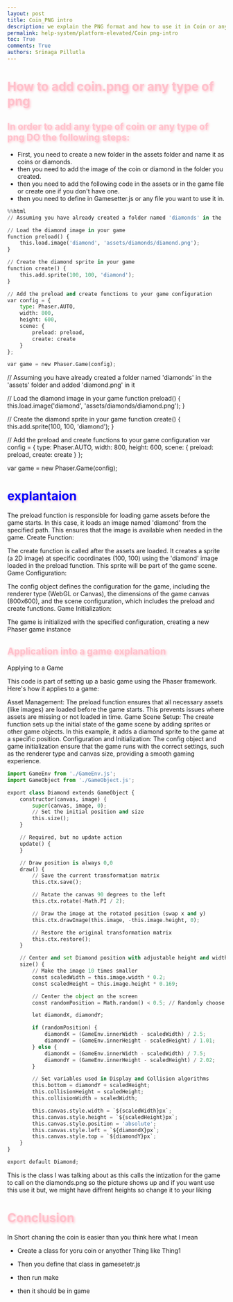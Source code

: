 ```yaml
---
layout: post
title: Coin_PNG intro
description: we explain the PNG format and how to use it in Coin or any other png
permalink: help-system/platform-elevated/Coin png-intro
toc: True
comments: True
authors: Srinaga Pillutla
---
```


# <span style="color: pink; text-shadow: 2px 2px 5px pink;">How to add coin.png or any type of png</span>

## <span style="color: pink; text-shadow: 2px 2px 5px pink;">In order to add any type of coin or any type of png DO the following steps:
- First, you need to create a new folder in the assets folder and name it as coins or diamonds.
-  then you need to add the image of the coin or diamond in the folder you created.
-  then you need to add the following code in the assets or in the game file or create one if you don't have one.
- then you need to define in Gamesetter.js or any file you want to use it in.</span>



```python
%%html 
// Assuming you have already created a folder named 'diamonds' in the 'assets' folder and added 'diamond.png' in it

// Load the diamond image in your game
function preload() {
    this.load.image('diamond', 'assets/diamonds/diamond.png');
}

// Create the diamond sprite in your game
function create() {
    this.add.sprite(100, 100, 'diamond');
}

// Add the preload and create functions to your game configuration
var config = {
    type: Phaser.AUTO,
    width: 800,
    height: 600,
    scene: {
        preload: preload,
        create: create
    }
};

var game = new Phaser.Game(config);
```


// Assuming you have already created a folder named 'diamonds' in the 'assets' folder and added 'diamond.png' in it

// Load the diamond image in your game
function preload() {
    this.load.image('diamond', 'assets/diamonds/diamond.png');
}

// Create the diamond sprite in your game
function create() {
    this.add.sprite(100, 100, 'diamond');
}

// Add the preload and create functions to your game configuration
var config = {
    type: Phaser.AUTO,
    width: 800,
    height: 600,
    scene: {
        preload: preload,
        create: create
    }
};

var game = new Phaser.Game(config);



# <span style="color: blue; text-shadow: 2px 2px 5px pink;">explantaion </span> 

The preload function is responsible for loading game assets before the game starts. In this case, it loads an image named 'diamond' from the specified path. This ensures that the image is available when needed in the game.
Create Function:

The create function is called after the assets are loaded. It creates a sprite (a 2D image) at specific coordinates (100, 100) using the 'diamond' image loaded in the preload function. This sprite will be part of the game scene.
Game Configuration:

The config object defines the configuration for the game, including the renderer type (WebGL or Canvas), the dimensions of the game canvas (800x600), and the scene configuration, which includes the preload and create functions.
Game Initialization:

The game is initialized with the specified configuration, creating a new Phaser game instance

## <span style="color: pink; text-shadow: 2px 2px 5px pink;">Application into a game explanation </span>

Applying to a Game


This code is part of setting up a basic game using the Phaser framework. Here's how it applies to a game:

Asset Management: The preload function ensures that all necessary assets (like images) are loaded before the game starts. This prevents issues where assets are missing or not loaded in time.
Game Scene Setup: The create function sets up the initial state of the game scene by adding sprites or other game objects. In this example, it adds a diamond sprite to the game at a specific position.
Configuration and Initialization: The config object and game initialization ensure that the game runs with the correct settings, such as the renderer type and canvas size, providing a smooth gaming experience.



```python
import GameEnv from './GameEnv.js';
import GameObject from './GameObject.js';

export class Diamond extends GameObject {
    constructor(canvas, image) {
        super(canvas, image, 0);
        // Set the initial position and size
        this.size();
    }

    // Required, but no update action
    update() {
    }

    // Draw position is always 0,0
    draw() {
        // Save the current transformation matrix
        this.ctx.save();

        // Rotate the canvas 90 degrees to the left
        this.ctx.rotate(-Math.PI / 2);

        // Draw the image at the rotated position (swap x and y)
        this.ctx.drawImage(this.image, -this.image.height, 0);

        // Restore the original transformation matrix
        this.ctx.restore();
    }

    // Center and set Diamond position with adjustable height and width
    size() {
        // Make the image 10 times smaller
        const scaledWidth = this.image.width * 0.2;
        const scaledHeight = this.image.height * 0.169;

        // Center the object on the screen
        const randomPosition = Math.random() < 0.5; // Randomly choose between two positions

        let diamondX, diamondY;

        if (randomPosition) {
            diamondX = (GameEnv.innerWidth - scaledWidth) / 2.5;
            diamondY = (GameEnv.innerHeight - scaledHeight) / 1.01;
        } else {
            diamondX = (GameEnv.innerWidth - scaledWidth) / 7.5;
            diamondY = (GameEnv.innerHeight - scaledHeight) / 2.02;
        }

        // Set variables used in Display and Collision algorithms
        this.bottom = diamondY + scaledHeight;
        this.collisionHeight = scaledHeight;
        this.collisionWidth = scaledWidth;

        this.canvas.style.width = `${scaledWidth}px`;
        this.canvas.style.height = `${scaledHeight}px`;
        this.canvas.style.position = 'absolute';
        this.canvas.style.left = `${diamondX}px`;
        this.canvas.style.top = `${diamondY}px`;
    }
}

export default Diamond;
```

This is the class I was talking about as this calls the intization for the game to call on the diamonds.png so the picture shows up and if you want use this use it but, we might have diffrent heights so change it to your liking 

# <span style="color: pink; text-shadow: 2px 2px 5px pink;">Conclusion </span>

In Short chaning the coin is easier than you think here what I mean
- Create a class for yoru coin or anyother Thing like Thing1

- Then you define that class in gamesetetr.js

- then run make 

- then it should be in game
